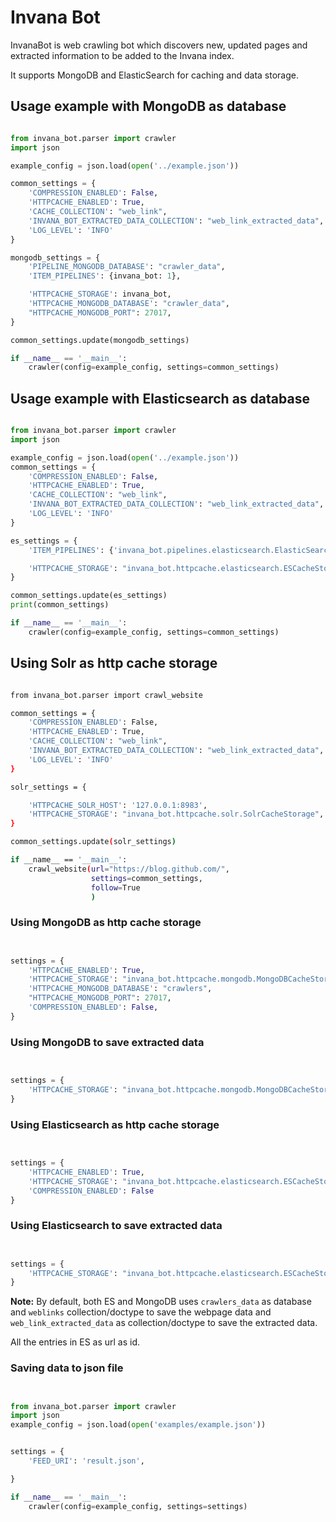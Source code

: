 # Invana Bot


InvanaBot is web crawling bot which discovers new, updated pages and 
extracted information to be added to the Invana index.

It supports MongoDB and ElasticSearch for caching and data storage.


## Usage example with MongoDB as database

```python

from invana_bot.parser import crawler
import json

example_config = json.load(open('../example.json'))

common_settings = {
    'COMPRESSION_ENABLED': False,
    'HTTPCACHE_ENABLED': True,
    'CACHE_COLLECTION': "web_link",
    'INVANA_BOT_EXTRACTED_DATA_COLLECTION': "web_link_extracted_data",
    'LOG_LEVEL': 'INFO'
}

mongodb_settings = {
    'PIPELINE_MONGODB_DATABASE': "crawler_data",
    'ITEM_PIPELINES': {invana_bot: 1},

    'HTTPCACHE_STORAGE': invana_bot,
    'HTTPCACHE_MONGODB_DATABASE': "crawler_data",
    "HTTPCACHE_MONGODB_PORT": 27017,
}

common_settings.update(mongodb_settings)

if __name__ == '__main__':
    crawler(config=example_config, settings=common_settings)

```

## Usage example with Elasticsearch as database

```python

from invana_bot.parser import crawler
import json

example_config = json.load(open('../example.json'))
common_settings = {
    'COMPRESSION_ENABLED': False,
    'HTTPCACHE_ENABLED': True,
    'CACHE_COLLECTION': "web_link",
    'INVANA_BOT_EXTRACTED_DATA_COLLECTION': "web_link_extracted_data",
    'LOG_LEVEL': 'INFO'
}

es_settings = {
    'ITEM_PIPELINES': {'invana_bot.pipelines.elasticsearch.ElasticSearchPipeline': 1},

    'HTTPCACHE_STORAGE': "invana_bot.httpcache.elasticsearch.ESCacheStorage",
}

common_settings.update(es_settings)
print(common_settings)

if __name__ == '__main__':
    crawler(config=example_config, settings=common_settings)

```


## Using Solr as http cache storage

```bash

from invana_bot.parser import crawl_website

common_settings = {
    'COMPRESSION_ENABLED': False,
    'HTTPCACHE_ENABLED': True,
    'CACHE_COLLECTION': "web_link",
    'INVANA_BOT_EXTRACTED_DATA_COLLECTION': "web_link_extracted_data",
    'LOG_LEVEL': 'INFO'
}

solr_settings = {

    'HTTPCACHE_SOLR_HOST': '127.0.0.1:8983',
    'HTTPCACHE_STORAGE': "invana_bot.httpcache.solr.SolrCacheStorage",
}

common_settings.update(solr_settings)

if __name__ == '__main__':
    crawl_website(url="https://blog.github.com/",
                  settings=common_settings,
                  follow=True
                  )

```


### Using MongoDB as http cache storage


```python


settings = {
    'HTTPCACHE_ENABLED': True,
    'HTTPCACHE_STORAGE': "invana_bot.httpcache.mongodb.MongoDBCacheStorage",
    'HTTPCACHE_MONGODB_DATABASE': "crawlers",
    "HTTPCACHE_MONGODB_PORT": 27017,
    'COMPRESSION_ENABLED': False,
}


```

### Using MongoDB to save extracted data

```python


settings = {
    'HTTPCACHE_STORAGE': "invana_bot.httpcache.mongodb.MongoDBCacheStorage",
}

```


### Using Elasticsearch as http cache storage

```python


settings = {
    'HTTPCACHE_ENABLED': True,
    'HTTPCACHE_STORAGE': "invana_bot.httpcache.elasticsearch.ESCacheStorage",
    'COMPRESSION_ENABLED': False
}

```

### Using Elasticsearch to save extracted data

```python


settings = {
    'HTTPCACHE_STORAGE': "invana_bot.httpcache.elasticsearch.ESCacheStorage"
}

```

**Note:** By default, both ES and MongoDB uses `crawlers_data` as database and `weblinks` collection/doctype
to save the webpage data and `web_link_extracted_data` as collection/doctype to save the extracted data.

All the entries in ES as url as id.


### Saving data to json file
```python


from invana_bot.parser import crawler
import json
example_config = json.load(open('examples/example.json'))


settings = {
    'FEED_URI': 'result.json',

}

if __name__ == '__main__':
    crawler(config=example_config, settings=settings)


```


